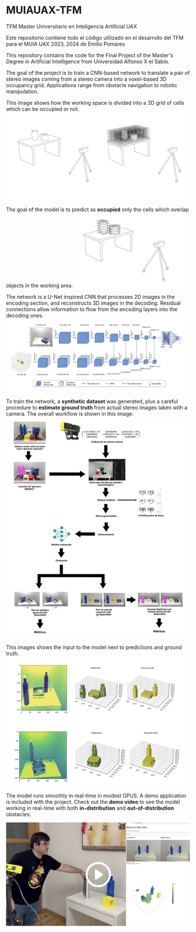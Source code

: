 # MUIAUAX-TFM
TFM Master Universitario en Inteligencia Artificial UAX

Este repositorio contiene todo el código utilizado en el desarrollo del TFM para el MUIA UAX 2023, 2024 de Emilio Pomares


This repository contains the code for the Final Project of the Master's Degree in Artificial Intelligence from Universidad Alfonso X el Sabio.

The goal of the project is to train a CNN-based network to translate a pair of stereo images coming from a stereo camera
into a voxel-based 3D occupancy grid. Applications range from obstacle navigation to robotic manipulation.

This image shows how the working space is divided into a 3D grid of cells which can be occupied or not.
<img src="media/stereo-setup-1.jpg" alt="Description of image" style="width: 600px;">

The goal of the model is to predict as **occupied** only the cells which overlap objects in the working area.
<img src="media/stereo-setup-2.jpg" alt="Description of image" style="width: 300px;">

The network is a U-Net inspired CNN that processes 2D images in the encoding section, and reconstructs 3D images in the decoding. Residual connections allow information to flow from the encoding layers into the decoding ones.
![architecture](media/vxl-net-architecture.jpg)

To train the network, a **synthetic dataset** was generated, plus a careful procedure to **estimate ground truth** from actual stereo images taken with a camera. The overall workflow is shown in this image:
![workflow](media/workflow.jpg)

This images shows the input to the model next to predictions and ground truth.
![predictions-vs-gt](media/predictions-vs-gt.jpg)

The model runs smoothly in real-time in modest GPUS. A demo application is included with the project. Check out the **demo video** to see the model working in real-time with both **in-distribution** and **out-of-distribution** obstacles:

<a href="https://www.youtube.com/watch?v=Fo1N7kAt3Ng">
  <img src="media/play.jpg" alt="Project demo thumbnail" style="width: 800px;">
</a>
